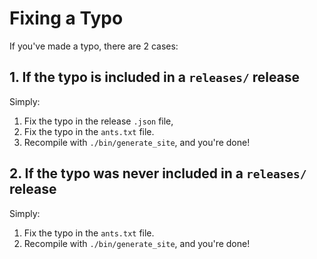 # Fixing a Typo

If you've made a typo, there are 2 cases:

## 1. If the typo is included in a `releases/` release

Simply:

1. Fix the typo in the release `.json` file,
1. Fix the typo in the `ants.txt` file.
1. Recompile with `./bin/generate_site`, and you're done!

## 2. If the typo was never included in a `releases/` release

Simply:

1. Fix the typo in the `ants.txt` file.
1. Recompile with `./bin/generate_site`, and you're done!
